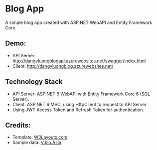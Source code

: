 # Blog App
A simple blog app created with ASP.NET WebAPI and Entity Framework Core.
## Demo:
- API Server: http://dangvluongblogapi.azurewebsites.net/swagger/index.html
- Client: http://dangvluongblog.azurewebsites.net/
## Technology Stack
- API Server: ASP.NET 6 WebAPI with Entity Framework Core 6 (SQL Server).
- Client: ASP.NET 6 MVC, using HttpClient to request to API Server.
- Using JWT Access Token and Refresh Token for authentication.
## Credits:
- Template:  [W3Layouts.com](https://w3layouts.com/template/design-blog-a-blogging-wordpress-theme/)
- Sample data: [Viblo.Asia](https://viblo.asia/)

